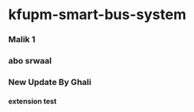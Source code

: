 # kfupm-smart-bus-system

### Malik 1

### abo srwaal

### New Update By Ghali

#### extension test
